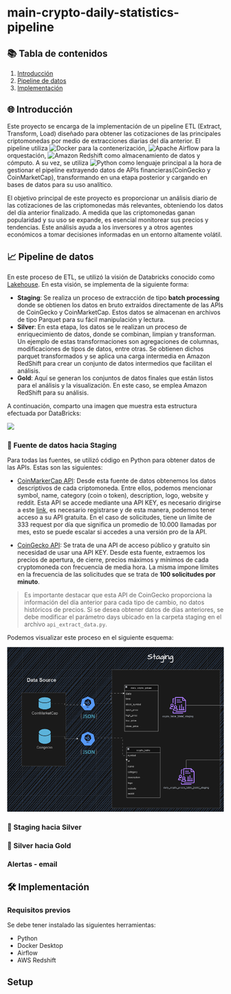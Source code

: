 # main-crypto-daily-statistics-pipeline

## 📚 Tabla de contenidos

1. [Introducción](#Introducción)
2. [Pipeline de datos](#Pipeline-de-datos)
3. [Implementación](#Implementación)

## 🌐 Introducción

Este proyecto se encarga de la implementación de un pipeline ETL (Extract, Transform, Load)  diseñado para obtener las cotizaciones de las principales criptomonedas por medio de extracciones diarias del día anterior. El pipeline utiliza ![Docker](https://img.shields.io/badge/Docker-blue?logo=docker&logoColor=white) para la contenerización, ![Apache Airflow](https://img.shields.io/badge/Apache%20Airflow-green?logo=apache-airflow&logoColor=white) para la orquestación, ![Amazon Redshift](https://img.shields.io/badge/Amazon%20Redshift-red?logo=amazon-redshift&logoColor=white) como almacenamiento de datos y cómputo. A su vez, se utiliza ![Python](https://img.shields.io/badge/Python-blue?logo=python&logoColor=white) como lenguaje principal a la hora de gestionar el pipeline extrayendo datos de APIs financieras(CoinGecko y CoinMarketCap), transformando en una etapa posterior y cargando en bases de datos para su uso analítico.

El objetivo principal de este proyecto es proporcionar un análisis diario de las cotizaciones de las criptomonedas más relevantes, obteniendo los datos del día anterior finalizado. A medida que las criptomonedas ganan popularidad y su uso se expande, es esencial monitorear sus precios y tendencias. Este análisis ayuda a los inversores y a otros agentes económicos a tomar decisiones informadas en un entorno altamente volátil.

## 📈 Pipeline de datos

En este proceso de ETL, se utilizó la visión de Databricks conocido como [Lakehouse](https://www.databricks.com/glossary/data-lakehouse). En esta visión, se implementa de la siguiente forma:

- **Staging**: Se realiza un proceso de extracción de tipo **batch processing** donde se obtienen los datos en bruto extraídos directamente de las APIs de CoinGecko y CoinMarketCap. Estos datos se almacenan en archivos de tipo Parquet para su fácil manipulación y lectura.
- **Silver**: En esta etapa, los datos se le realizan un proceso de enriquecimiento de datos, donde se combinan, limpian y transforman. Un ejemplo de estas transformaciones son agregaciones de columnas, modificaciones de tipos de datos, entre otras. Se obtienen dichos parquet transformados y se aplica una carga intermedia en Amazon RedShift para crear un conjunto de datos intermedios que facilitan el análisis.
- **Gold**: Aquí se generan los conjuntos de datos finales que están listos para el análisis y la visualización. En este caso, se emplea Amazon RedShift para su análisis.

 A continuación, comparto una imagen que muestra esta estructura efectuada por DataBricks:

![](https://blog.bismart.com/hs-fs/hubfs/Arquitectura_Medallion_Pasos.jpg?width=1754&height=656&name=Arquitectura_Medallion_Pasos.jpg)

### 📁 Fuente de datos hacia Staging
Para todas las fuentes, se utilizó código en Python para obtener datos de las APIs. Estas son las siguientes:
  -  [CoinMarkerCap API](https://coinmarketcap.com/api/documentation/v1/): Desde esta fuente de datos obtenemos los datos descriptivos de cada criptomoneda. Entre ellos, podemos mencionar symbol, name, category (coin o token), description, logo, website y reddit. Esta API se accede mediante una API KEY, es necesario dirigirse a este [link](https://coinmarketcap.com/api/), es necesario registrarse y de esta manera, podemos tener acceso a su API gratuita. En el caso de solicitudes, tiene un límite de 333 request por día que significa un promedio de 10.000 llamadas por mes, esto se puede escalar si accedes a una versión pro de la API.

- [CoinGecko API](https://docs.coingecko.com/reference/introduction): Se trata de una API de acceso público y gratuito sin necesidad de usar una API KEY. Desde esta fuente, extraemos los precios de apertura, de cierre, precios máximos y mínimos de cada cryptomoneda con frecuencia de media hora. La misma  impone límites en la frecuencia de las solicitudes que se trata de **100 solicitudes por minuto**.

> Es importante destacar que esta API de CoinGecko proporciona la información del día anterior para cada tipo de cambio, no datos históricos de precios. Si se desea obtener datos de días anteriores, se debe modificar el parámetro days ubicado en la carpeta staging en el archivo `api_extract_data.py`.

Podemos visualizar este proceso en el siguiente esquema:

![](https://github.com/TOMAS-IGNACIO-LATORRE/main-crypto-daily-statistics-pipeline/blob/main/Source_to_Staging.png)

### 📁 Staging hacia Silver

### 📁 Silver hacia Gold

### Alertas - email

## 🛠️ Implementación

###  Requisitos previos

Se debe tener instalado las siguientes herramientas:

- Python
- Docker Desktop
- Airflow
- AWS Redshift

## Setup





